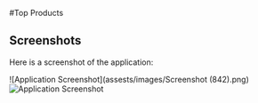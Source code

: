#Top Products

## Screenshots

Here is a screenshot of the application:

![Application Screenshot](assests/images/Screenshot (842).png)
![Application Screenshot]([https://github.com/username/repository/blob/main/assets/images/screenshot.png](https://github.com/yshagit31/1JS21CS131/blob/main/Screenshot%20(842).png))
